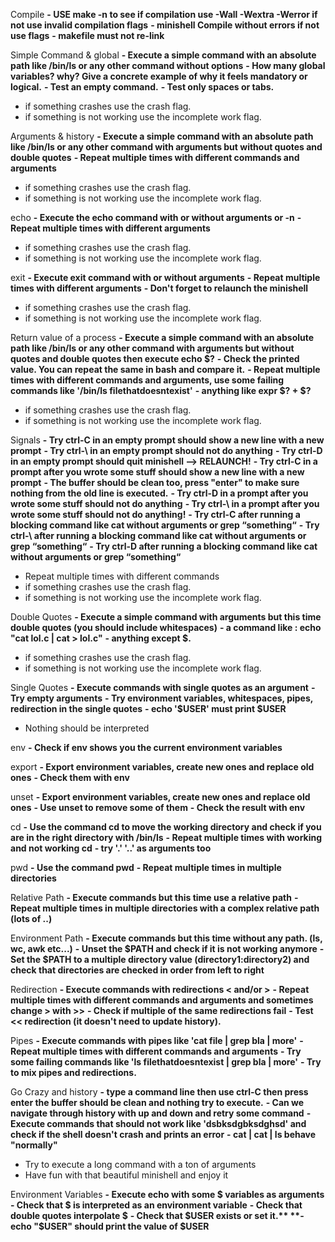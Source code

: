 Compile
**- USE make -n to see if compilation use -Wall -Wextra -Werror if not use invalid compilation flags**
**- minishell Compile without errors if not use flags**
**- makefile must not re-link**

Simple Command & global
**- Execute a simple command with an absolute path like /bin/ls or any other command without options**
**- How many global variables? why? Give a concrete example of why it feels mandatory or logical.**
**- Test an empty command.**
**- Test only spaces or tabs.**
- if something crashes use the crash flag.
- if something is not working use the incomplete work flag.

Arguments & history
**- Execute a simple command with an absolute path like /bin/ls or any other command with arguments but without quotes and
  double quotes**
**- Repeat multiple times with different commands and arguments**
- if something crashes use the crash flag.
- if something is not working use the incomplete work flag.

echo
**- Execute the echo command with or without arguments or -n**
**- Repeat multiple times with different arguments**
- if something crashes use the crash flag.
- if something is not working use the incomplete work flag.

exit
**- Execute exit command with or without arguments**
**- Repeat multiple times with different arguments**
**- Don't forget to relaunch the minishell**
- if something crashes use the crash flag.
- if something is not working use the incomplete work flag.

Return value of a process
**- Execute a simple command with an absolute path like /bin/ls or any other command with arguments but without quotes and
  double quotes then execute echo $?**
**- Check the printed value. You can repeat the same in bash and compare it.**
**- Repeat multiple times with different commands and arguments, use some failing commands like '/bin/ls filethatdoesntexist'**
**- anything like expr $? + $?**
- if something crashes use the crash flag.
- if something is not working use the incomplete work flag.

Signals
**- Try ctrl-C in an empty prompt should show a new line with a new prompt**
**- Try ctrl-\ in an empty prompt should not do anything**
**- Try ctrl-D in an empty prompt should quit minishell --> RELAUNCH!**
**- Try ctrl-C in a prompt after you wrote some stuff should show a new line with a new prompt**
**- The buffer should be clean too, press "enter" to make sure nothing from the old line is executed.**
**- Try ctrl-D in a prompt after you wrote some stuff should not do anything**
**- Try ctrl-\ in a prompt after you wrote some stuff should not do anything!**
**- Try ctrl-C after running a blocking command like cat without arguments or grep “something“**
**- Try ctrl-\ after running a blocking command like cat without arguments or grep “something“**
**- Try ctrl-D after running a blocking command like cat without arguments or grep “something“**
- Repeat multiple times with different commands
- if something crashes use the crash flag.
- if something is not working use the incomplete work flag.

Double Quotes
**- Execute a simple command with arguments but this time double quotes (you should include whitespaces)**
**- a command like : echo "cat lol.c | cat > lol.c"**
**- anything except $.**
- if something crashes use the crash flag.
- if something is not working use the incomplete work flag.

Single Quotes
**- Execute commands with single quotes as an argument**
**- Try empty arguments**
**- Try environment variables, whitespaces, pipes, redirection in the single quotes**
**- echo '$USER' must print $USER**
- Nothing should be interpreted

env
**- Check if env shows you the current environment variables**

export
**- Export environment variables, create new ones and replace old ones**
**- Check them with env**

unset
**- Export environment variables, create new ones and replace old ones**
**- Use unset to remove some of them**
**- Check the result with env**

cd
**- Use the command cd to move the working directory and check if you are in the right directory with /bin/ls**
**- Repeat multiple times with working and not working cd**
**- try '.' '..' as arguments too**

pwd
**- Use the command pwd**
**- Repeat multiple times in multiple directories**

Relative Path
**- Execute commands but this time use a relative path**
**- Repeat multiple times in multiple directories with a complex relative path (lots of ..)**

Environment Path
**- Execute commands but this time without any path. (ls, wc, awk etc...)**
**- Unset the $PATH and check if it is not working anymore**
**- Set the $PATH to a multiple directory value (directory1:directory2) and check that directories are checked in order from left to right**

Redirection
**- Execute commands with redirections < and/or >**
**- Repeat multiple times with different commands and arguments and sometimes change > with >>**
**- Check if multiple of the same redirections fail**
**- Test << redirection (it doesn't need to update history).**

Pipes
**- Execute commands with pipes like 'cat file | grep bla | more'**
**- Repeat multiple times with different commands and arguments**
**- Try some failing commands like 'ls filethatdoesntexist | grep bla | more'**
**- Try to mix pipes and redirections.**

Go Crazy and history
**- type a command line then use ctrl-C then press enter the buffer should be clean and nothing try to execute.**
**- Can we navigate through history with up and down and retry some command**
**- Execute commands that should not work like 'dsbksdgbksdghsd' and check if the shell doesn't crash and prints an error**
**- cat | cat | ls behave "normally"**
- Try to execute a long command with a ton of arguments
- Have fun with that beautiful minishell and enjoy it

Environment Variables
**- Execute echo with some $ variables as arguments**
**- Check that $ is interpreted as an environment variable**
**- Check that double quotes interpolate $**
**- Check that $USER exists or set it.**
**- echo "$USER" should print the value of $USER**

